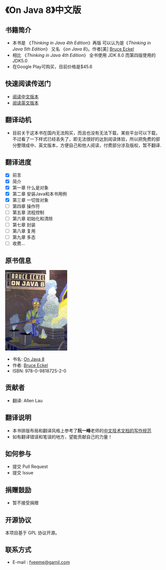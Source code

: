 # 《On Java 8》中文版

## 书籍简介

* 本书是 《*Thinking in Java 4th Edition*》再版 可以认为是《*Thinking in Java 5th Edition*》 又名 《*on Java 8*》。作者\[美\] [Bruce Eckel](https://github.com/BruceEckel)
* 相比 《*Thinking in Java 4th Edition*》 全书使用 JDK 8.0 而第四版使用的JDK5.0
* 在Google Play可购买，目前价格是$45.6
## 快速阅读传送门

- [阅读中文版本](https://fyeeme.github.io/OnJava8/zh)
- [阅读英文版本](https://fyeeme.github.io/OnJava8/en)

## 翻译动机

- 目前关于这本书在国内无法购买，而且也没有无法下载，某些平台可以下载，不过看了一下样式已经丢失了，即无法很好的达到阅读体验，所以把免费的部分整理成中、英文版本，方便自己和他人阅读，付费部分涉及版权，暂不翻译.

## 翻译进度
- [x] 前言 
- [x] 简介 
- [x] 第一章 什么是对象
- [x] 第二章 安装Java和本书用例
- [x] 第三章 一切皆对象
- [ ] 第四章 操作符
- [ ] 第五章 流程控制
- [ ] 第六章 初始化和清除
- [ ] 第七章 封装
- [ ] 第八章 复用
- [ ] 第九章 多态
- [ ] 收费...

## 原书信息

<img src="book/assets/thumbnail.jpeg" width="200px" height="260px"  alt="thumbnail"/>

* 书名: [On Java 8](http://www.onjava8.com/)
* 作者: [Bruce Eckel](https://www.bruceeckel.com/) 
* ISBN: 978-0-9818725-2-0

## 贡献者

* 翻译: Allen Lau

## 翻译说明

* 本书排版布局和翻译风格上参考了**阮一峰**老师的[中文技术文档的写作规范](https://github.com/ruanyf/document-style-guide)
* 如有翻译错误和笔误的地方，望能贡献自己的力量！

## 如何参与

* 提交 Pull Request
* 提交 Issue


## 捐赠鼓励

* 暂不接受捐赠

## 开源协议

本项目基于 GPL 协议开源。

## 联系方式

* E-mail : <fyeeme@gamil.com>
